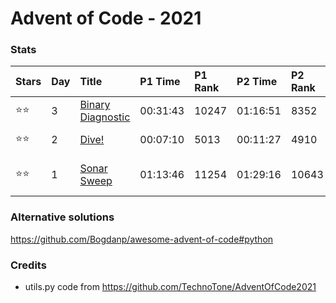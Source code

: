 Advent of Code - 2021
=====================

### Stats  

| Stars | Day | Title                                                    | P1 Time  | P1 Rank | P2 Time  | P2 Rank | Notes               |
|:------|:----|:---------------------------------------------------------|:---------|:--------|:---------|:--------|:--------------------|
| ⭐⭐    | 3   | [Binary Diagnostic](https://adventofcode.com/2021/day/3) | 00:31:43 | 10247   | 01:16:51 | 8352    |                     |
| ⭐⭐    | 2   | [Dive!](https://adventofcode.com/2021/day/2)             | 00:07:10 | 5013    | 00:11:27 | 4910    | 05:00 start         |
| ⭐⭐    | 1   | [Sonar Sweep](https://adventofcode.com/2021/day/1)       | 01:13:46 | 11254   | 01:29:16 | 10643   | 06:05 start (late!) |

### Alternative solutions

https://github.com/Bogdanp/awesome-advent-of-code#python


### Credits

- utils.py code from https://github.com/TechnoTone/AdventOfCode2021